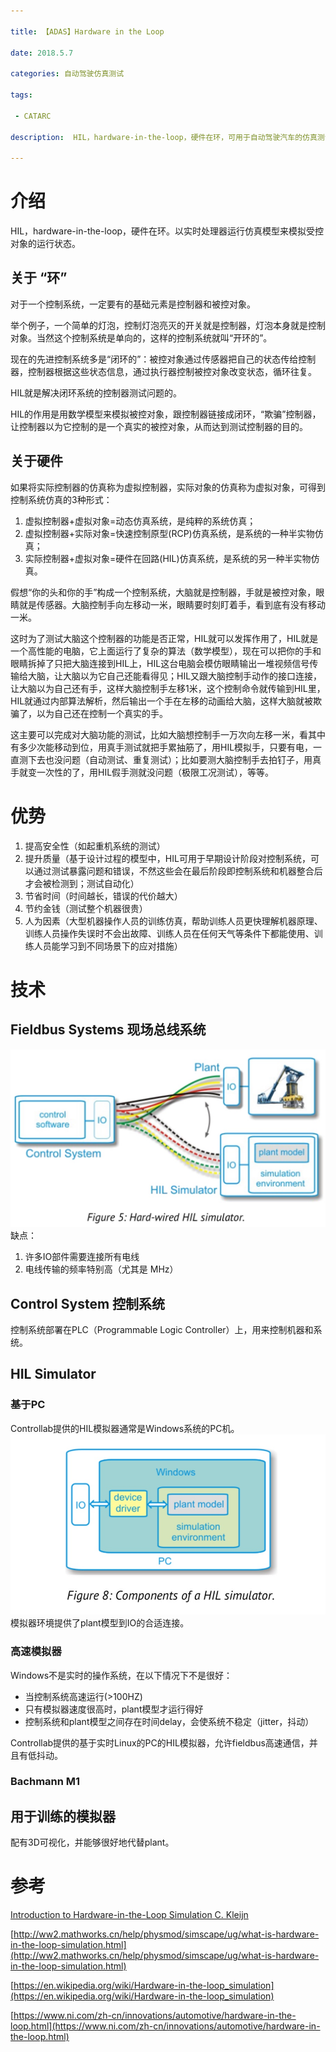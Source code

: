 ```yaml
---

title: 【ADAS】Hardware in the Loop

date: 2018.5.7

categories: 自动驾驶仿真测试

tags: 

 - CATARC

description:  HIL，hardware-in-the-loop，硬件在环，可用于自动驾驶汽车的仿真测试。

---
```

# 介绍
HIL，hardware-in-the-loop，硬件在环。以实时处理器运行仿真模型来模拟受控对象的运行状态。

## 关于 “环”
对于一个控制系统，一定要有的基础元素是控制器和被控对象。

举个例子，一个简单的灯泡，控制灯泡亮灭的开关就是控制器，灯泡本身就是控制对象。当然这个控制系统是单向的，这样的控制系统就叫“开环的”。

现在的先进控制系统多是“闭环的”：被控对象通过传感器把自己的状态传给控制器，控制器根据这些状态信息，通过执行器控制被控对象改变状态，循环往复。

HIL就是解决闭环系统的控制器测试问题的。

HIL的作用是用数学模型来模拟被控对象，跟控制器链接成闭环，“欺骗”控制器，让控制器以为它控制的是一个真实的被控对象，从而达到测试控制器的目的。

## 关于硬件

如果将实际控制器的仿真称为虚拟控制器，实际对象的仿真称为虚拟对象，可得到控制系统仿真的3种形式：
1. 虚拟控制器+虚拟对象=动态仿真系统，是纯粹的系统仿真；
2. 虚拟控制器+实际对象=快速控制原型(RCP)仿真系统，是系统的一种半实物仿真；
3. 实际控制器+虚拟对象=硬件在回路(HIL)仿真系统，是系统的另一种半实物仿真。

假想“你的头和你的手”构成一个控制系统，大脑就是控制器，手就是被控对象，眼睛就是传感器。大脑控制手向左移动一米，眼睛要时刻盯着手，看到底有没有移动一米。

这时为了测试大脑这个控制器的功能是否正常，HIL就可以发挥作用了，HIL就是一个高性能的电脑，它上面运行了复杂的算法（数学模型），现在可以把你的手和眼睛拆掉了只把大脑连接到HIL上，HIL这台电脑会模仿眼睛输出一堆视频信号传输给大脑，让大脑以为它自己还能看得见；HIL又跟大脑控制手动作的接口连接，让大脑以为自己还有手，这样大脑控制手左移1米，这个控制命令就传输到HIL里，HIL就通过内部算法解析，然后输出一个手在左移的动画给大脑，这样大脑就被欺骗了，以为自己还在控制一个真实的手。

这主要可以完成对大脑功能的测试，比如大脑想控制手一万次向左移一米，看其中有多少次能移动到位，用真手测试就把手累抽筋了，用HIL模拟手，只要有电，一直测下去也没问题（自动测试、重复测试）；比如要测大脑控制手去拍钉子，用真手就变一次性的了，用HIL假手测就没问题（极限工况测试），等等。


# 优势

1. 提高安全性（如起重机系统的测试）
2. 提升质量（基于设计过程的模型中，HIL可用于早期设计阶段对控制系统，可以通过测试暴露问题和错误，不然这些会在最后阶段即控制系统和机器整合后才会被检测到；测试自动化）
3. 节省时间（时间越长，错误的代价越大）
4. 节约金钱（测试整个机器很贵）
5. 人为因素（大型机器操作人员的训练仿真，帮助训练人员更快理解机器原理、训练人员操作失误时不会出故障、训练人员在任何天气等条件下都能使用、训练人员能学习到不同场景下的应对措施）

# 技术
## Fieldbus Systems 现场总线系统
![IMAGE](/images/ADAS_HIL/B02CB06EE001E4F66AF38BA59D0C6573.jpg)
缺点：
1. 许多IO部件需要连接所有电线
2. 电线传输的频率特别高（尤其是 MHz）

## Control System 控制系统
控制系统部署在PLC（Programmable Logic Controller）上，用来控制机器和系统。


## HIL Simulator
### 基于PC
Controllab提供的HIL模拟器通常是Windows系统的PC机。
![IMAGE](/images/ADAS_HIL/9A076A142D5C20CEAA0BE138719B8554.jpg)
模拟器环境提供了plant模型到IO的合适连接。

### 高速模拟器
Windows不是实时的操作系统，在以下情况下不是很好：
* 当控制系统高速运行(>100HZ)
* 只有模拟器速度很高时，plant模型才运行得好
* 控制系统和plant模型之间存在时间delay，会使系统不稳定（jitter，抖动）

Controllab提供的基于实时Linux的PC的HIL模拟器，允许fieldbus高速通信，并且有低抖动。

### Bachmann M1

## 用于训练的模拟器
配有3D可视化，并能够很好地代替plant。




# 参考
[Introduction to Hardware-in-the-Loop Simulation  C. Kleijn](http://www.hil-simulation.com/images/stories/Documents/Introduction%20to%20Hardware-in-the-Loop%20Simulation.pdf)



[http://ww2.mathworks.cn/help/physmod/simscape/ug/what-is-hardware-in-the-loop-simulation.html](http://ww2.mathworks.cn/help/physmod/simscape/ug/what-is-hardware-in-the-loop-simulation.html)

[https://en.wikipedia.org/wiki/Hardware-in-the-loop_simulation](https://en.wikipedia.org/wiki/Hardware-in-the-loop_simulation)

[https://www.ni.com/zh-cn/innovations/automotive/hardware-in-the-loop.html](https://www.ni.com/zh-cn/innovations/automotive/hardware-in-the-loop.html)